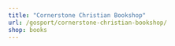 ```yaml
---
title: "Cornerstone Christian Bookshop"
url: /gosport/cornerstone-christian-bookshop/
shop: books
---
```

